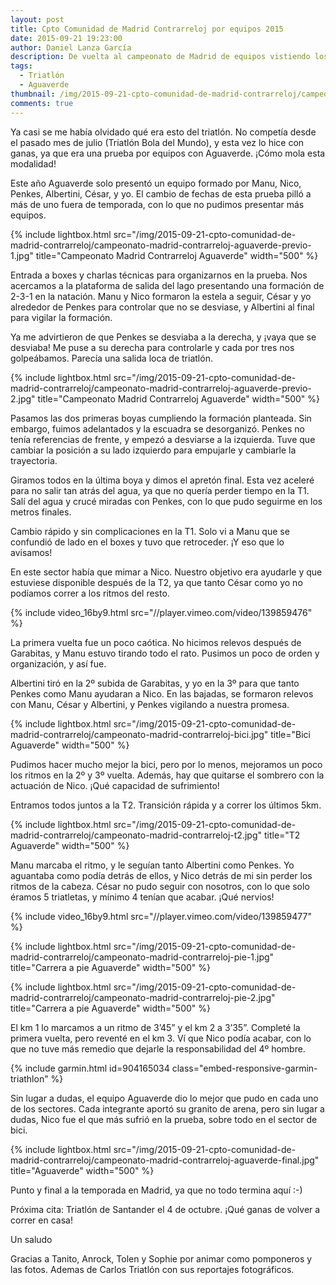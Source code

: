 ```yaml
---
layout: post
title: Cpto Comunidad de Madrid Contrarreloj por equipos 2015
date: 2015-09-21 19:23:00
author: Daniel Lanza García
description: De vuelta al campeonato de Madrid de equipos vistiendo los colores de Aguaverde. Formé equipo con Manu, Nico, Penkes, Albertini y César.
tags:
  - Triatlón
  - Aguaverde
thumbnail: /img/2015-09-21-cpto-comunidad-de-madrid-contrarreloj/campeonato-madrid-contrarreloj-bici.jpg
comments: true
---
```


Ya casi se me había olvidado qué era esto del triatlón. No competía desde el pasado mes de julio (Triatlón Bola del Mundo), y esta vez lo hice con ganas, ya que era una prueba por equipos con Aguaverde. ¡Cómo mola esta modalidad!

Este año Aguaverde solo presentó un equipo formado por Manu, Nico, Penkes, Albertini, César, y yo. El cambio de fechas de esta prueba pilló a más de uno fuera de temporada, con lo que no pudimos presentar más equipos.

{% include lightbox.html src="/img/2015-09-21-cpto-comunidad-de-madrid-contrarreloj/campeonato-madrid-contrarreloj-aguaverde-previo-1.jpg" title="Campeonato Madrid Contrarreloj Aguaverde" width="500" %}

Entrada a boxes y charlas técnicas para organizarnos en la prueba. Nos acercamos a la plataforma de salida del lago presentando una formación de 2-3-1 en la natación. Manu y Nico formaron la estela a seguir, César y yo alrededor de Penkes para controlar que no se desviase, y Albertini al final para vigilar la formación.

Ya me advirtieron de que Penkes se desviaba a la derecha, y ¡vaya que se desviaba! Me puse a su derecha para controlarle y cada por tres nos golpeábamos. Parecía una salida loca de triatlón.

{% include lightbox.html src="/img/2015-09-21-cpto-comunidad-de-madrid-contrarreloj/campeonato-madrid-contrarreloj-aguaverde-previo-2.jpg" title="Campeonato Madrid Contrarreloj Aguaverde" width="500" %}

Pasamos las dos primeras boyas cumpliendo la formación planteada. Sin embargo, fuimos adelantados y la escuadra se desorganizó. Penkes no tenía referencias de frente, y empezó a desviarse a la izquierda. Tuve que cambiar la posición a su lado izquierdo para empujarle y cambiarle la trayectoria.

Giramos todos en la última boya y dimos el apretón final. Esta vez aceleré para no salir tan atrás del agua, ya que no quería perder tiempo en la T1. Salí del agua y crucé miradas con Penkes, con lo que pudo seguirme en los metros finales.

Cambio rápido y sin complicaciones en la T1. Solo vi a Manu que se confundió de lado en el boxes y tuvo que retroceder. ¡Y eso que lo avisamos!

En este sector había que mimar a Nico. Nuestro objetivo era ayudarle y que estuviese disponible después de la T2, ya que tanto César como yo no podíamos correr a los ritmos del resto. 

{% include video_16by9.html src="//player.vimeo.com/video/139859476" %}

La primera vuelta fue un poco caótica. No hicimos relevos después de Garabitas, y Manu estuvo tirando todo el rato. Pusimos un poco de orden y organización, y así fue.

Albertini tiró en la 2º subida de Garabitas, y yo en la 3º para que tanto Penkes como Manu ayudaran a Nico. En las bajadas, se formaron relevos con Manu, César y Albertini, y Penkes vigilando a nuestra promesa.

{% include lightbox.html src="/img/2015-09-21-cpto-comunidad-de-madrid-contrarreloj/campeonato-madrid-contrarreloj-bici.jpg" title="Bici Aguaverde" width="500" %}

Pudimos hacer mucho mejor la bici, pero por lo menos, mejoramos un poco los ritmos en la 2º y 3º vuelta. Además, hay que quitarse el sombrero con la actuación de Nico. ¡Qué capacidad de sufrimiento!

Entramos todos juntos a la T2. Transición rápida y a correr los últimos 5km.

{% include lightbox.html src="/img/2015-09-21-cpto-comunidad-de-madrid-contrarreloj/campeonato-madrid-contrarreloj-t2.jpg" title="T2 Aguaverde" width="500" %}

Manu marcaba el ritmo, y le seguían tanto Albertini como Penkes. Yo aguantaba como podía detrás de ellos, y Nico detrás de mi sin perder los ritmos de la cabeza. César no pudo seguir con nosotros, con lo que solo éramos 5 triatletas, y mínimo 4 tenían que acabar. ¡Qué nervios!

{% include video_16by9.html src="//player.vimeo.com/video/139859477" %}

{% include lightbox.html src="/img/2015-09-21-cpto-comunidad-de-madrid-contrarreloj/campeonato-madrid-contrarreloj-pie-1.jpg" title="Carrera a pie Aguaverde" width="500" %}

{% include lightbox.html src="/img/2015-09-21-cpto-comunidad-de-madrid-contrarreloj/campeonato-madrid-contrarreloj-pie-2.jpg" title="Carrera a pie Aguaverde" width="500" %}

El km 1 lo marcamos a un ritmo de 3’45” y el km 2 a 3’35”. Completé la primera vuelta, pero reventé en el km 3. Ví que Nico podía acabar, con lo que no tuve más remedio que dejarle la responsabilidad del 4º hombre.

{% include garmin.html id=904165034 class="embed-responsive-garmin-triathlon" %}

Sin lugar a dudas, el equipo Aguaverde dio lo mejor que pudo en cada uno de los sectores. Cada integrante aportó su granito de arena, pero sin lugar a dudas, Nico fue el que más sufrió en la prueba, sobre todo en el sector de bici.

{% include lightbox.html src="/img/2015-09-21-cpto-comunidad-de-madrid-contrarreloj/campeonato-madrid-contrarreloj-aguaverde-final.jpg" title="Aguaverde" width="500" %}

Punto y final a la temporada en Madrid, ya que no todo termina aquí :-)

Próxima cita: Triatlón de Santander el 4 de octubre. ¡Qué ganas de volver a correr en casa!

Un saludo

Gracias a Tanito, Anrock, Tolen y Sophie por animar como pomponeros y las fotos. Ademas de Carlos Triatlón con sus reportajes fotográficos.
